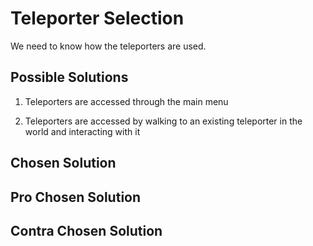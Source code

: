 # Teleporter Selection

We need to know how the teleporters are used.

## Possible Solutions

1. Teleporters are accessed through the main menu

2. Teleporters are accessed by walking to an existing teleporter in the world and interacting with it

## Chosen Solution

## Pro Chosen Solution

## Contra Chosen Solution
